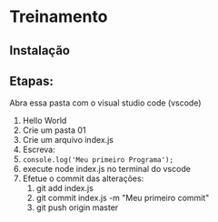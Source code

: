 # Treinamento

## Instalação


## Etapas:
Abra essa pasta com o visual studio code (vscode)

1. Hello World
1. Crie um pasta 01
1. Crie um arquivo index.js
1. Escreva:
1. `console.log('Meu primeiro Programa');`
1. execute node index.js no terminal do vscode
1. Efetue o commit das alterações:
	1. git add index.js
	1. git commit index.js -m "Meu primeiro commit"
	1. git push origin master
